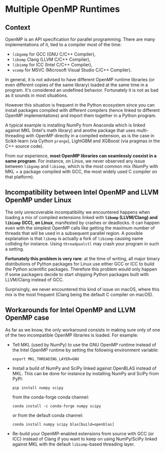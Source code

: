 # Multiple OpenMP Runtimes

## Context

OpenMP is an API specification for parallel programming. There are many
implementations of it, tied to a compiler most of the time:

-  `libgomp` for GCC (GNU C/C++ Compiler),
-  `libomp` Clang (LLVM C/C++ Compiler),
-  `libiomp` for ICC (Intel C/C++ Compiler),
-  `vcomp` for MSVC (Microsoft Visual Studio C/C++ Compiler).

In general, it is not advised to have different OpenMP runtime libraries (or
even different copies of the same library) loaded at the same time in a
program. It's considered an undefined behavior. Fortunately it is not as bad as
it sounds in most situations.

However this situation is frequent in the Python ecosystem since you can
install packages compiled with different compilers (hence linked to different
OpenMP implementations) and import them together in a Python program.

A typical example is installing NumPy from Anaconda which is linked against MKL
(Intel's math library) and anothe package that uses multi-threading with OpenMP
directly in a compiled extension, as is the case in Scikit-learn (via Cython
`prange`), LightGBM and XGBoost (via pragmas in the C++ source code).

From our experience, **most OpenMP libraries can seamlessly coexist in a same
program**. For instance, on Linux, we never observed any issue between
`libgomp` and `libiomp`, which is the most common mix (NumPy with MKL + a
package compiled with GCC, the most widely used C compiler on that platform).

## Incompatibility between Intel OpenMP and LLVM OpenMP under Linux

The only unrecoverable incompatibility we encountered happens when loading a
mix of compiled extensions linked with **`libomp` (LLVM/Clang) and `libiomp`
(ICC), on Linux**, manifested by crashes or deadlocks. It can happen even with
the simplest OpenMP calls like getting the maximum number of threads that will
be used in a subsequent parallel region. A possible explanation is that
`libomp` is actually a fork of `libiomp` causing name colliding for instance.
Using `threadpoolctl` may crash your program in such a setting.

**Fortunately this problem is very rare**: at the time of writing, all major
binary distributions of Python packages for Linux use either GCC or ICC to
build the Python scientific packages. Therefore this problem would only happen
if some packagers decide to start shipping Python packages built with
LLVM/Clang instead of GCC.

Surprisingly, we never encountered this kind of issue on macOS, where this mix
is the most frequent (Clang being the default C compiler on macOS).

## Workarounds for Intel OpenMP and LLVM OpenMP case

As far as we know, the only workaround consists in making sure only of one of
the two incompatible OpenMP libraries is loaded. For example:

- Tell MKL (used by NumPy) to use the GNU OpenMP runtime instead of the Intel
  OpenMP runtime by setting the following environment variable:

      export MKL_THREADING_LAYER=GNU

- Install a build of NumPy and SciPy linked against OpenBLAS instead of MKL.
  This can be done for instance by installing NumPy and SciPy from PyPI:

      pip install numpy scipy

  from the conda-forge conda channel:

      conda install -c conda-forge numpy scipy

  or from the default conda channel:

      conda install numpy scipy blas[build=openblas]

- Re-build your OpenMP-enabled extensions from source with GCC (or ICC) instead
  of Clang if you want to keep on using NumPy/SciPy linked against MKL with the
  default `libiomp`-based threading layer.
